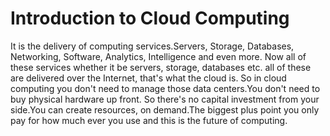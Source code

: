# Introduction to Cloud Computing
It is the delivery of computing services.Servers, Storage, Databases, Networking, Software, Analytics, Intelligence and even more.
Now all of these services whether it be servers, storage, databases etc. all of these are delivered over the Internet, that's what the cloud is.
So in cloud computing you don't need to manage those data centers.You don't need to buy physical hardware up front. So there's no capital investment from your side.You can create resources, on demand.The biggest plus point you only pay for how much ever you use and this is the future of computing.
